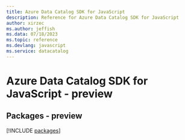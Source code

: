 ```yaml
---
title: Azure Data Catalog SDK for JavaScript
description: Reference for Azure Data Catalog SDK for JavaScript
author: xirzec
ms.author: jeffish
ms.data: 07/18/2023
ms.topic: reference
ms.devlang: javascript
ms.service: datacatalog
---
```

# Azure Data Catalog SDK for JavaScript - preview
## Packages - preview
[!INCLUDE [packages](data-catalog-index.md)]